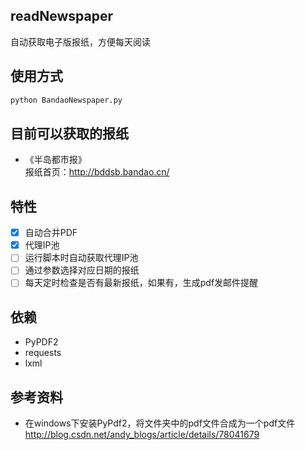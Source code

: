 ## readNewspaper
自动获取电子版报纸，方便每天阅读

## 使用方式
```python
python BandaoNewspaper.py
```

## 目前可以获取的报纸
* 《半岛都市报》  
报纸首页：http://bddsb.bandao.cn/

## 特性
* [x] 自动合并PDF
* [x] 代理IP池
* [ ] 运行脚本时自动获取代理IP池
* [ ] 通过参数选择对应日期的报纸
* [ ] 每天定时检查是否有最新报纸，如果有，生成pdf发邮件提醒

## 依赖
* PyPDF2
* requests
* lxml

## 参考资料
* 在windows下安装PyPdf2，将文件夹中的pdf文件合成为一个pdf文件  
http://blog.csdn.net/andy_blogs/article/details/78041679
